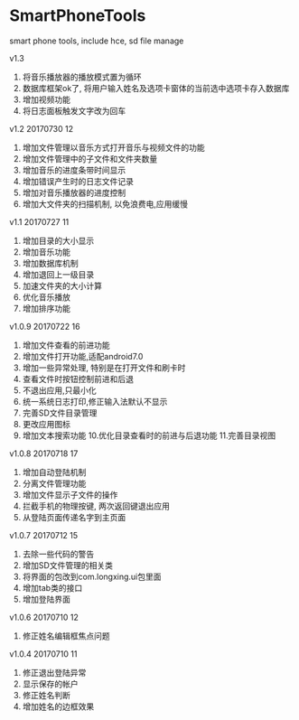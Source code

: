 # SmartPhoneTools
smart phone tools, include hce, sd file manage

v1.3
1. 将音乐播放器的播放模式置为循环
2. 数据库框架ok了, 将用户输入姓名及选项卡窗体的当前选中选项卡存入数据库
3. 增加视频功能
4. 将日志面板触发文字改为回车


v1.2 20170730 12
1. 增加文件管理以音乐方式打开音乐与视频文件的功能
2. 增加文件管理中的子文件和文件夹数量
3. 增加音乐的进度条带时间显示
4. 增加错误产生时的日志文件记录
5. 增加对音乐播放器的进度控制
6. 增加大文件夹的扫描机制, 以免浪费电,应用缓慢


v1.1 20170727 11
1. 增加目录的大小显示
2. 增加音乐功能
3. 增加数据库机制
4. 增加退回上一级目录
5. 加速文件夹的大小计算
6. 优化音乐播放
7. 增加排序功能


v1.0.9 20170722 16
1. 增加文件查看的前进功能
2. 增加文件打开功能,适配android7.0
3. 增加一些异常处理, 特别是在打开文件和刷卡时
4. 查看文件时按钮控制前进和后退
5. 不退出应用,只最小化
6. 统一系统日志打印,修正输入法默认不显示
7. 完善SD文件目录管理
8. 更改应用图标
9. 增加文本搜索功能
10.优化目录查看时的前进与后退功能
11.完善目录视图


v1.0.8 20170718 17
1. 增加自动登陆机制
2. 分离文件管理功能
3. 增加文件显示子文件的操作
4. 拦截手机的物理按键, 两次返回键退出应用
5. 从登陆页面传递名字到主页面


v1.0.7 20170712 15
1. 去除一些代码的警告
2. 增加SD文件管理的相关类
3. 将界面的包改到com.longxing.ui包里面
4. 增加tab类的接口
5. 增加登陆界面


v1.0.6 20170710 12
1. 修正姓名编辑框焦点问题


v1.0.4 20170710 11
1. 修正退出登陆异常
2. 显示保存的帐户
3. 修正姓名判断
4. 增加姓名的边框效果
